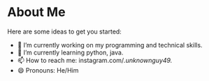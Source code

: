 # About Me

Here are some ideas to get you started:

- 🔭 I’m currently working on my programming and technical skills.
- 🌱 I’m currently learning python, java.
- 📫 How to reach me: instagram.com/_.unknownguy49._
- 😄 Pronouns: He/Him

